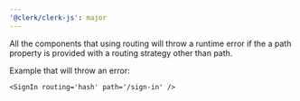 ```yaml
---
'@clerk/clerk-js': major
---
```


All the components that using routing will throw a runtime error if the a path property is provided with a routing strategy other than path.

Example that will throw an error:
```tsx
<SignIn routing='hash' path='/sign-in' />
```
